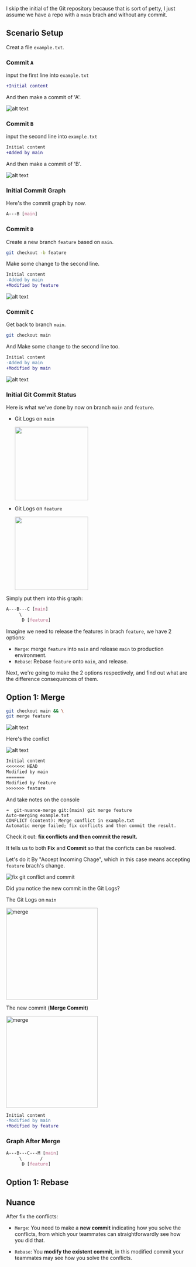 I skip the initial of the Git repository because that is sort of petty, I just assume we have a repo with a `main` brach and without any commit.

## Scenario Setup

Creat a file `example.txt`.

### Commit `A`

input the first line into `example.txt`

```diff
+Initial content
```

And then make a commit of 'A'.

![alt text](image-1.png)

### Commit `B`

input the second line into `example.txt`

```diff
Initial content
+Added by main
```

And then make a commit of 'B'.

![alt text](image-2.png)

### Initial Commit Graph

Here's the commit graph by now.

```css
A---B [main]
```

### Commit `D`

Create a new branch `feature` based on `main`.

```sh
git checkout -b feature
```

Make some change to the second line.

```diff
Initial content
-Added by main
+Modified by feature
```

![alt text](image-3.png)

### Commit `C`

Get back to branch `main`.

```sh
git checkout main
```

And Make some change to the second line too.

```diff
Initial content
-Added by main
+Modified by main
```

![alt text](image.png)

### Initial Git Commit Status

Here is what we've done by now on branch `main` and `feature`.

- Git Logs on `main`

  <img alt="" src="image-4.png" width="200" />

- Git Logs on `feature`

  <img alt="" src="image-5.png" width="200" />

Simply put them into this graph:

```css
A---B---C [main]
     \
      D [feature]
```

Imagine we need to release the features in brach `feature`, we have 2 options:

- `Merge`: merge `feature` into `main` and release `main` to production environment.
- `Rebase`: Rebase `feature` onto `main`, and release.

Next, we're going to make the 2 options respectively, and find out what are the difference consequences of them.

## Option 1: Merge

```sh
git checkout main && \
git merge feature
```

![alt text](merge-c.gif)

Here's the confict

![alt text](image-6.png)

```txt
Initial content
<<<<<<< HEAD
Modified by main
=======
Modified by feature
>>>>>>> feature
```

And take notes on the console

```console
➜  git-nuance-merge git:(main) git merge feature
Auto-merging example.txt
CONFLICT (content): Merge conflict in example.txt
Automatic merge failed; fix conflicts and then commit the result.
```

Check it out: **fix conflicts and then commit the result.**

It tells us to both **Fix** and **Commit** so that the conficts can be resolved.

Let's do it By "Accept Incoming Chage", which in this case means accepting `feature` brach's change.

![fix git conflict and commit](merge-c-2.gif)

Did you notice the new commit in the Git Logs?

The Git Logs on `main`

<img alt="merge" src="image-7.png" width="250" />

The new commit (**Merge Commit**)

<img alt="merge" src="image-8.png" width="250" />

```diff
Initial content
-Modified by main
+Modified by feature
```

### Graph After Merge

```css
A---B---C---M [main]
     \       /
      D [feature]
```

## Option 1: Rebase

## Nuance

After fix the conflicts:

- `Merge`: You need to make a **new commit** indicating how you solve the conflicts, from which your teammates can straightforwardly see how you did that.

- `Rebase`: You **modify the existent commit**, in this modified commit your teammates may see how you solve the conflicts.
